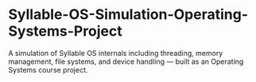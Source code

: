 # Syllable-OS-Simulation-Operating-Systems-Project
A simulation of Syllable OS internals including threading, memory management, file systems, and device handling — built as an Operating Systems course project.
